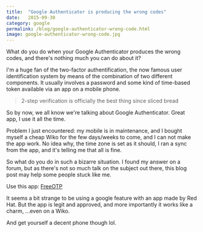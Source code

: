 ```yaml
---
title:  "Google Authenticator is producing the wrong codes"
date:   2015-09-30
category: google
permalink: /blog/google-authenticator-wrong-code.html
image: google-authenticator-wrong-code.jpg
---
```

What do you do when your Google Authenticator produces the wrong codes, and there's nothing much you can do about it?

I'm a huge fan of the two-factor authentification, the now famous user identification system by means of the combination of two different components. It usually involves a password and some kind of time-based token available via an app on a mobile phone.

>2-step verification is officially the best thing since sliced bread 

So by now, we all know we're talking about Google Authenticator. Great app, I use it all the time.

Problem I just encountered: my mobile is in maintenance, and I bought myself a cheap Wiko for the few days/weeks to come, and I can not make the app work. No idea why, the time zone is set as it should, I ran a sync from the app, and it's telling me that all is fine.

So what do you do in such a bizarre situation. I found my answer on a forum, but as there's not so much talk on the subject out there, this blog post may help some people stuck like me.

Use this app: [FreeOTP](https://play.google.com/store/apps/details?id=org.fedorahosted.freeotp&hl=en)

It seems a bit strange to be using a google feature with an app made by Red Hat. But the app is legit and approved, and more importantly it works like a charm, ...even on a Wiko.

And get yourself a decent phone though lol.